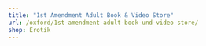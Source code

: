 ```yaml
---
title: "1st Amendment Adult Book & Video Store"
url: /oxford/1st-amendment-adult-book-und-video-store/
shop: Erotik
---
```


